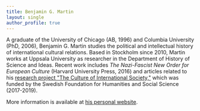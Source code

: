 ```yaml
---
title: Benjamin G. Martin
layout: single
author_profile: true
---
```


A graduate of the University of Chicago (AB, 1996) and Columbia University (PhD, 2006), Benjamin G. Martin studies the political and intellectual history of international cultural relations. Based in Stockholm since 2010, Martin works at Uppsala University as researcher in the Department of History of Science and Ideas. Recent work includes _The Nazi-Fascist New Order for European Culture_ (Harvard University Press, 2016) and articles related to his [research project "The Culture of International Society,"](http://www.benjamingmartin.com/cultintsoc) which was funded by the Swedish Foundation for Humanities and Social Science (2017-2019).  

More information is available at [his personal website](http://www.benjamingmartin.com/).
